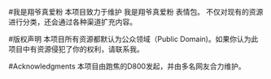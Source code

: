 #我是翔爷真爱粉
本项目致力于维护 我是翔爷真爱粉 表情包。
不仅对现有的资源进行分类，还会通过各种渠道扩充内容。

#版权声明
本项目所有资源都默认为公众领域（Public Domain)。如果你认为此项目中有资源侵犯了你的权利，请联系我。

#Acknowledgments
本项目由跑焦的D800发起，并由多名网友合力维护。
